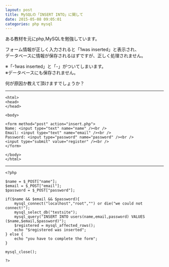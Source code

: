 ```yaml
---
layout: post
title: MySQLの「INSERT INTO」に関して
date: 2015-05-08 09:05:01
categories: php mysql
---
```

<!-- {% raw %} -->
<p>ある教材を元にphp,MySQLを勉強しています。</p>

<p>フォーム情報が正しく入力されると「1was inserted」と表示され、<br>
データベースに情報が保存されるはずですが、正しく処理されません。</p>

<p>※「-1was inserted」と「-」がついてしまいます。<br>
※データベースにも保存されません。</p>

<p>何が原因か教えて頂けますでしょうか？</p>

<hr>

<pre><code>&lt;html&gt;
&lt;head&gt;
&lt;/head&gt;

&lt;body&gt;

&lt;form method="post" action="insert.php"&gt;
Name: &lt;input type="text" name="name" /&gt;&lt;br /&gt;
Email: &lt;input type="text" name="email" /&gt;&lt;br /&gt;
Password: &lt;input type="password" name="password" /&gt;&lt;br /&gt;
&lt;input type="submit" value="register" /&gt;&lt;br /&gt;
&lt;/form&gt;

&lt;/body&gt;
&lt;/html&gt;
</code></pre>

<hr>

<pre><code>&lt;?php

$name = $_POST["name"];
$email = $_POST["email"];
$password = $_POST["password"];

if($name &amp;&amp; $email &amp;&amp; $password){
    mysql_connect("localhost","root","") or die("we could not connect!");
    mysql_select_db("testsite");
    mysql_query("INSERT INTO users(name,email,password) VALUES ($name,$email,$password)");
    $registered = mysql_affected_rows();
    echo "$registered was inserted";
} else {
    echo "you have to complete the form";
}

mysql_close();

?&gt;
</code></pre>
<!-- {% endraw %} -->
